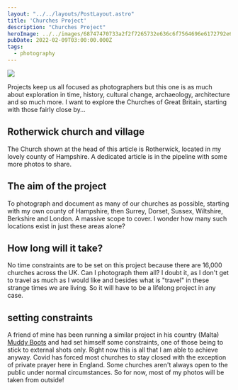 ```yaml
---
layout: "../../layouts/PostLayout.astro"
title: 'Churches Project'
description: "Churches Project"
heroImage: ../../images/68747470733a2f2f7265732e636c6f7564696e6172792e636f6d2f6471706b6e6f6574782f696d6167652f75706c6f61642f775f3634302f76313432313639393532362f5f445343383933385f786b663062792e6a7067.jpg
pubDate: 2022-02-09T03:00:00.000Z
tags:
  - photography  
---
```


![](https://res.cloudinary.com/dqpknoetx/image/upload/w_640/v1421699526/_DSC8938_xkf0by.jpg)

<p class="lead">Projects keep us all focused as photographers but this one is as much about exploration in time, history, cultural change, archaeology, architecture and so much more. I want to explore the Churches of Great Britain, starting with those fairly close by...</p>

## Rotherwick church and village
The Church shown at the head of this article is Rotherwick, located in my lovely county of Hampshire. A dedicated article is in the pipeline with some more photos to share.

## The aim of the project

To photograph and document as many of our churches as possible, starting with my own county of Hampshire, then Surrey, Dorset, Sussex, Wiltshire, Berkshire and London. A massive scope to cover. I wonder how many such locations exist in just these areas alone?

## How long will it take?

No time constraints are to be set on this project because there are 16,000 churches across the UK. Can I photograph them all? I doubt it, as I don't get to travel as much as I would like and besides what is "travel" in these strange times we are living. So it will have to be a lifelong project in any case.

## setting constraints

A friend of mine has been running a similar project in his country (Malta) [Muddy Boots](https://jabriffa.wordpress.com) and had set himself some constraints, one of those being to stick to external shots only. Right now this is all that I am able to achieve anyway. Covid has forced most churches to stay closed with the exception of private prayer here in England. Some churches aren't always open to the public under normal circumstances. So for now, most of my photos will be taken from outside!